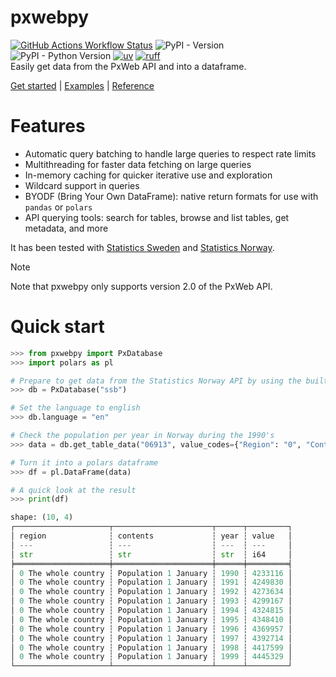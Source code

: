 # pxwebpy
[![GitHub Actions Workflow Status](https://img.shields.io/github/actions/workflow/status/stefur/pxwebpy/ci.yml?style=flat-square&label=ci)](https://github.com/stefur/pxwebpy/actions/workflows/ci.yml)
![PyPI - Version](https://img.shields.io/pypi/v/pxwebpy?style=flat-square)
![PyPI - Python Version](https://img.shields.io/pypi/pyversions/pxwebpy?style=flat-square)
[![uv](https://img.shields.io/endpoint?url=https://raw.githubusercontent.com/astral-sh/uv/main/assets/badge/v0.json&style=flat-square)](https://github.com/astral-sh/uv)
[![ruff](https://img.shields.io/endpoint?url=https://raw.githubusercontent.com/astral-sh/ruff/main/assets/badge/v2.json&style=flat-square)](https://github.com/astral-sh/ruff)   
Easily get data from the PxWeb API and into a dataframe.  

[Get started]() | [Examples]() | [Reference]()

# Features
- Automatic query batching to handle large queries to respect rate limits
- Multithreading for faster data fetching on large queries
- In-memory caching for quicker iterative use and exploration
- Wildcard support in queries
- BYODF (Bring Your Own DataFrame): native return formats for use with `pandas` or `polars`
- API querying tools: search for tables, browse and list tables, get metadata, and more

It has been tested with [Statistics Sweden](https://scb.se) and [Statistics Norway](https://www.ssb.no).  

> [!NOTE] 
> Note that pxwebpy only supports version 2.0 of the PxWeb API.

# Quick start
```python
>>> from pxwebpy import PxDatabase
>>> import polars as pl

# Prepare to get data from the Statistics Norway API by using the builtin URL
>>> db = PxDatabase("ssb")

# Set the language to english
>>> db.language = "en"

# Check the population per year in Norway during the 1990's
>>> data = db.get_table_data("06913", value_codes={"Region": "0", "ContentsCode": "Folkemengde", "Tid": "199*"})

# Turn it into a polars dataframe
>>> df = pl.DataFrame(data)

# A quick look at the result
>>> print(df)

shape: (10, 4)
┌─────────────────────┬──────────────────────┬──────┬─────────┐
│ region              ┆ contents             ┆ year ┆ value   │
│ ---                 ┆ ---                  ┆ ---  ┆ ---     │
│ str                 ┆ str                  ┆ str  ┆ i64     │
╞═════════════════════╪══════════════════════╪══════╪═════════╡
│ 0 The whole country ┆ Population 1 January ┆ 1990 ┆ 4233116 │
│ 0 The whole country ┆ Population 1 January ┆ 1991 ┆ 4249830 │
│ 0 The whole country ┆ Population 1 January ┆ 1992 ┆ 4273634 │
│ 0 The whole country ┆ Population 1 January ┆ 1993 ┆ 4299167 │
│ 0 The whole country ┆ Population 1 January ┆ 1994 ┆ 4324815 │
│ 0 The whole country ┆ Population 1 January ┆ 1995 ┆ 4348410 │
│ 0 The whole country ┆ Population 1 January ┆ 1996 ┆ 4369957 │
│ 0 The whole country ┆ Population 1 January ┆ 1997 ┆ 4392714 │
│ 0 The whole country ┆ Population 1 January ┆ 1998 ┆ 4417599 │
│ 0 The whole country ┆ Population 1 January ┆ 1999 ┆ 4445329 │
└─────────────────────┴──────────────────────┴──────┴─────────┘
```